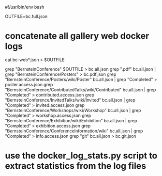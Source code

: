 #!/usr/bin/env bash

OUTFILE=bc.full.json

# concatenate all gallery web docker logs
cat bc-web*.json > $OUTFILE

grep "BernsteinConference" $OUTFILE > bc.all.json
grep ".pdf" bc.all.json | grep "BernsteinConference/Posters" > bc.pdf.json
grep "BernsteinConference/Posters/wiki/Poster" bc.all.json | grep "Completed" > poster.access.json
grep "BernsteinConference/ContributedTalks/wiki/Contributed" bc.all.json | grep "Completed" > contributed.access.json
grep "BernsteinConference/InvitedTalks/wiki/Invited" bc.all.json | grep "Completed" > invited.access.json
grep "BernsteinConference/Workshops/wiki/Workshop" bc.all.json | grep "Completed" > workshop.access.json
grep "BernsteinConference/Exhibition/wiki/Exhibition" bc.all.json | grep "Completed" > exhibition.access.json
grep "BernsteinConference/ConferenceInformation/wiki" bc.all.json | grep "Completed" > info.access.json
grep "git" bc.all.json > bc.git.json

# use the docker_log_stats.py script to extract statistics from the log files
